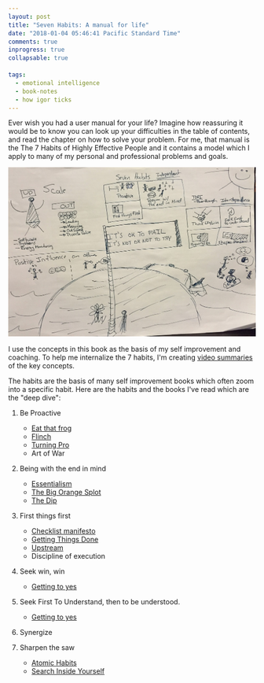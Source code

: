 ```yaml
---
layout: post
title: "Seven Habits: A manual for life"
date: "2018-01-04 05:46:41 Pacific Standard Time"
comments: true
inprogress: true
collapsable: true

tags:
  - emotional intelligence
  - book-notes
  - how igor ticks
---
```


Ever wish you had a user manual for your life? Imagine how reassuring it would be to know you can look up your difficulties in the table of contents, and read the chapter on how to solve your problem. For me, that manual is the The 7 Habits of Highly Effective People and it contains a model which I apply to many of my personal and professional problems and goals.

![igor_life_infographic](/images/igor-life-infographic.jpg)

I use the concepts in this book as the basis of my self improvement and coaching. To help me internalize the 7 habits, I'm creating [video summaries](https://www.youtube.com/watch?v=_1J7GM3GLzw&list=PLJveOxX-mxxCl4YDfHMyNzMmWUMFxgC1n) of the key concepts.

The habits are the basis of many self improvement books which often zoom into a specific habit. Here are the habits and the books I've read which are the "deep dive":

1. Be Proactive
   - [Eat that frog](https://www.amazon.com/Eat-That-Frog-Great-Procrastinating-ebook/dp/B001AFF25W)
   - [Flinch](https://raouldify.files.wordpress.com/2011/12/2011_1203-the-flinch.pdf)
   - [Turning Pro](https://www.amazon.com/Turning-Pro-Inner-Power-Create/dp/1936891034)
   - Art of War
1. Being with the end in mind
   - [Essentialism](/essentialism)
   - [The Big Orange Splot](https://www.amazon.com/Big-Orange-Splot-Manus-Pinkwater/dp/0590445103)
   - [The Dip](/dip)
1. First things first

   - [Checklist manifesto](https://www.amazon.com/Checklist-Manifesto-How-Things-Right/dp/0312430000)
   - [Getting Things Done](https://www.amazon.com/Getting-Things-Done-Stress-Free-Productivity/dp/0143126563)
   - [Upstream](/upstream)
   - Discipline of execution

1. Seek win, win
   - [Getting to yes](https://www.amazon.com/Getting-Yes-Negotiating-Agreement-Without/dp/0143118757])
1. Seek First To Understand, then to be understood.
   - [Getting to yes](https://www.amazon.com/Getting-Yes-Negotiating-Agreement-Without/dp/0143118757])
1. Synergize
1. Sharpen the saw
   - [Atomic Habits](https://www.amazon.com/Atomic-Habits-Proven-Build-Break/dp/B07RFSSYBH)
   - [Search Inside Yourself](/search-inside-yourself)
